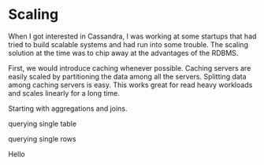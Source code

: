 
# Scaling

When I got interested in Cassandra, I was working at some startups that had tried to build scalable systems and had run into some trouble.  The scaling solution at the time was to chip away at the advantages of the RDBMS.

First, we would introduce caching whenever possible.  Caching servers are easily scaled by partitioning the data among all the servers.  Splitting data among caching servers is easy.   This works great for read heavy workloads and scales linearly for a long time.

Starting with aggregations and joins.  

querying single table

querying single rows

Hello
